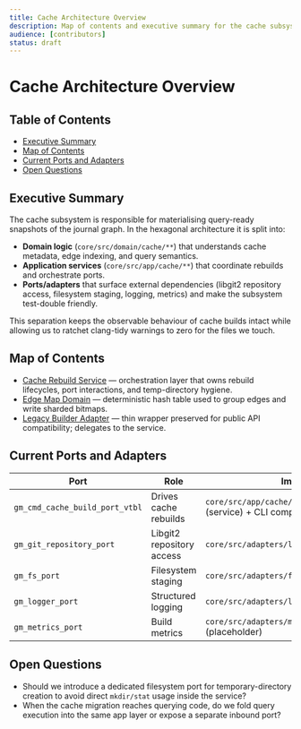 ```yaml
---
title: Cache Architecture Overview
description: Map of contents and executive summary for the cache subsystem within the hexagonal architecture.
audience: [contributors]
status: draft
---
```


# Cache Architecture Overview

## Table of Contents

- [Executive Summary](#executive-summary)
- [Map of Contents](#map-of-contents)
- [Current Ports and Adapters](#current-ports-and-adapters)
- [Open Questions](#open-questions)

## Executive Summary

The cache subsystem is responsible for materialising query-ready snapshots of the journal graph. In the hexagonal architecture it is split into:

- **Domain logic** (`core/src/domain/cache/**`) that understands cache metadata, edge indexing, and query semantics.
- **Application services** (`core/src/app/cache/**`) that coordinate rebuilds and orchestrate ports.
- **Ports/adapters** that surface external dependencies (libgit2 repository access, filesystem staging, logging, metrics) and make the subsystem test-double friendly.

This separation keeps the observable behaviour of cache builds intact while allowing us to ratchet clang-tidy warnings to zero for the files we touch.

## Map of Contents

- [Cache Rebuild Service](rebuild_service.md) — orchestration layer that owns rebuild lifecycles, port interactions, and temp-directory hygiene.
- [Edge Map Domain](edge_map.md) — deterministic hash table used to group edges and write sharded bitmaps.
- [Legacy Builder Adapter](builder.md) — thin wrapper preserved for public API compatibility; delegates to the service.

## Current Ports and Adapters

| Port | Role | Implementation |
| --- | --- | --- |
| `gm_cmd_cache_build_port_vtbl` | Drives cache rebuilds | `core/src/app/cache/cache_rebuild_service.c` (service) + CLI composition |
| `gm_git_repository_port` | Libgit2 repository access | `core/src/adapters/libgit2/repository_adapter.c` |
| `gm_fs_port` | Filesystem staging | `core/src/adapters/fs/posix_filesystem_adapter.c` |
| `gm_logger_port` | Structured logging | `core/src/adapters/logging/stdio_logger_adapter.c` |
| `gm_metrics_port` | Build metrics | `core/src/adapters/metrics/null_metrics_adapter.c` (placeholder) |

## Open Questions

- Should we introduce a dedicated filesystem port for temporary-directory creation to avoid direct `mkdir/stat` usage inside the service?
- When the cache migration reaches querying code, do we fold query execution into the same app layer or expose a separate inbound port?

